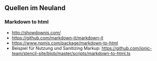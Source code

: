 ## Quellen im Neuland

### Markdown to html
* http://showdownjs.com/
* https://github.com/markdown-it/markdown-it
* https://www.npmjs.com/package/markdown-to-html
* Beispiel für Nutzung und Sanitizing Markup: https://github.com/ionic-team/stencil-site/blob/master/scripts/markdown-to-html.ts
